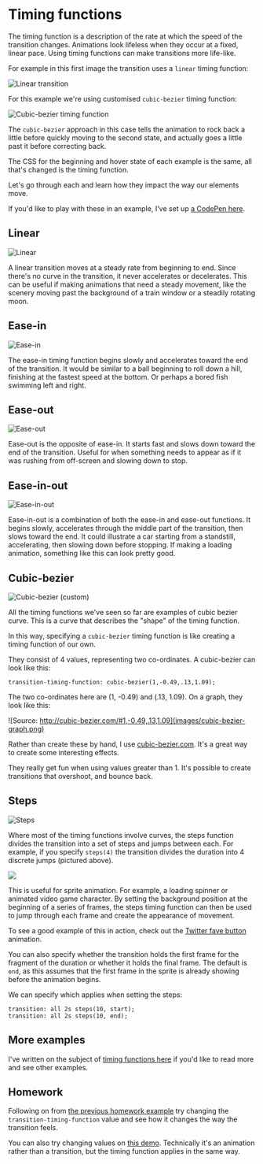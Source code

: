 # Timing functions

The timing function is a description of the rate at which the speed of the transition changes. Animations look lifeless when they occur at a fixed, linear pace. Using timing functions can make transitions more life-like.

For example in this first image the transition uses a `linear` timing function:

![Linear transition](images/linear-min.gif)

For this example we're using customised `cubic-bezier` timing function:

![Cubic-bezier timing function](images/demo-min.gif)

The `cubic-bezier` approach in this case tells the animation to rock back a little before quickly moving to the second state, and actually goes a little past it before correcting back.

The CSS for the beginning and hover state of each example is the same, all that's changed is the timing function.

Let's go through each and learn how they impact the way our elements move.

If you'd like to play with these in an example, I've set up [a CodePen here](http://codepen.io/donovanh/pen/GgaRNv).

## Linear

![Linear](images/linear-example-min.gif)

A linear transition moves at a steady rate from beginning to end. Since there's no curve in the transition, it never accelerates or decelerates. This can be useful if making animations that need a steady movement, like the scenery moving past the background of a train window or a steadily rotating moon.

## Ease-in

![Ease-in](images/ease-in-min.gif)

The ease-in timing function begins slowly and accelerates toward the end of the transition. It would be similar to a ball beginning to roll down a hill, finishing at the fastest speed at the bottom. Or perhaps a bored fish swimming left and right.

## Ease-out

![Ease-out](images/ease-out-min.gif)

Ease-out is the opposite of ease-in. It starts fast and slows down toward the end of the transition. Useful for when something needs to appear as if it was rushing from off-screen and slowing down to stop.

## Ease-in-out

![Ease-in-out](images/ease-in-out-min.gif)

Ease-in-out is a combination of both the ease-in and ease-out functions. It begins slowly, accelerates through the middle part of the transition, then slows toward the end. It could illustrate a car starting from a standstill, accelerating, then slowing down before stopping. If making a loading animation, something like this can look pretty good.

## Cubic-bezier

![Cubic-bezier (custom)](images/cubic-bezier-min.gif)

All the timing functions we've seen so far are examples of cubic bezier curve. This is a curve that describes the "shape" of the timing function.

In this way, specifying a `cubic-bezier` timing function is like creating a timing function of our own.

They consist of 4 values, representing two co-ordinates. A cubic-bezier can look like this:

    transition-timing-function: cubic-bezier(1,-0.49,.13,1.09);

The two co-ordinates here are (1, -0.49) and (.13, 1.09). On a graph, they look like this:

![Source: http://cubic-bezier.com/#1,-0.49,.13,1.09](images/cubic-bezier-graph.png)

Rather than create these by hand, I use [cubic-bezier.com](http://cubic-bezier.com). It's a great way to create some interesting effects.

They really get fun when using values greater than 1. It's possible to create transitions that overshoot, and bounce back.

## Steps

![Steps](images/steps-min.gif)

Where most of the timing functions involve curves, the steps function divides the transition into a set of steps and jumps between each. For example, if you specify `steps(4)` the transition divides the duration into 4 discrete jumps (pictured above).

![](images/steps.png)

This is useful for sprite animation. For example, a loading spinner or animated video game character. By setting the background position at the beginning of a series of frames, the steps timing function can then be used to jump through each frame and create the appearance of movement.

To see a good example of this in action, check out the [Twitter fave button](https://cssanimation.rocks/twitter-fave/) animation.

You can also specify whether the transition holds the first frame for the fragment of the duration or whether it holds the final frame. The default is `end`, as this assumes that the first frame in the sprite is already showing before the animation begins.

We can specify which applies when setting the steps:

    transition: all 2s steps(10, start);
    transition: all 2s steps(10, end);

## More examples

I've written on the subject of [timing functions here](https://medium.com/css-tutorials/bouncy-transitions-c0c8085d489) if you'd like to read more and see other examples.

## Homework

Following on from [the previous homework example](http://codepen.io/donovanh/pen/NPYNGa?editors=110) try changing the `transition-timing-function` value and see how it changes the way the transition feels.

You can also try changing values on [this demo](http://codepen.io/donovanh/pen/GgaRNv). Technically it's an animation rather than a transition, but the timing function applies in the same way.
